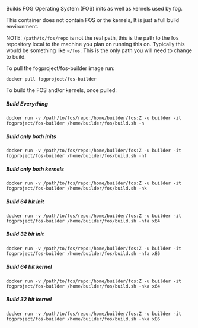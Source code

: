 Builds FOG Operating System (FOS) inits as well as kernels used by fog.

This container does not contain FOS or the kernels, It is just a full build environment.

NOTE: `/path/to/fos/repo` is not the real path, this is the path to the fos repository local to the machine you plan on running this on. Typically this would be something like `~/fos`. This is the only path you will need to change to build.

To pull the fogproject/fos-builder image run:
```
docker pull fogproject/fos-builder
```

To build the FOS and/or kernels, once pulled:

##### Build Everything
```
docker run -v /path/to/fos/repo:/home/builder/fos:Z -u builder -it fogproject/fos-builder /home/builder/fos/build.sh -n
```
##### Build only both inits
```
docker run -v /path/to/fos/repo:/home/builder/fos:Z -u builder -it fogproject/fos-builder /home/builder/fos/build.sh -nf
```
##### Build only both kernels
```
docker run -v /path/to/fos/repo:/home/builder/fos:Z -u builder -it fogproject/fos-builder /home/builder/fos/build.sh -nk
```
##### Build 64 bit init
```
docker run -v /path/to/fos/repo:/home/builder/fos:Z -u builder -it fogproject/fos-builder /home/builder/fos/build.sh -nfa x64
```
##### Build 32 bit init
```
docker run -v /path/to/fos/repo:/home/builder/fos:Z -u builder -it fogproject/fos-builder /home/builder/fos/build.sh -nfa x86
```
##### Build 64 bit kernel
```
docker run -v /path/to/fos/repo:/home/builder/fos:Z -u builder -it fogproject/fos-builder /home/builder/fos/build.sh -nka x64
```
##### Build 32 bit kernel
```
docker run -v /path/to/fos/repo:/home/builder/fos:Z -u builder -it fogproject/fos-builder /home/builder/fos/build.sh -nka x86
```
